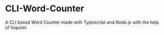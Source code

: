 # CLI-Word-Counter
A CLI based Word Counter made with Typescript and Node.js with the help of Inquirer.
